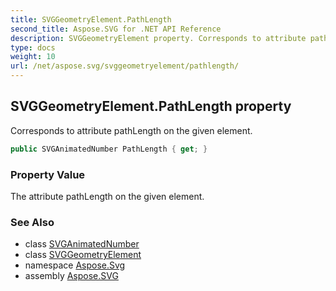 ```yaml
---
title: SVGGeometryElement.PathLength
second_title: Aspose.SVG for .NET API Reference
description: SVGGeometryElement property. Corresponds to attribute pathLength on the given element
type: docs
weight: 10
url: /net/aspose.svg/svggeometryelement/pathlength/
---
```

## SVGGeometryElement.PathLength property

Corresponds to attribute pathLength on the given element.

```csharp
public SVGAnimatedNumber PathLength { get; }
```

### Property Value

The attribute pathLength on the given element.

### See Also

* class [SVGAnimatedNumber](../../../aspose.svg.datatypes/svganimatednumber/)
* class [SVGGeometryElement](../)
* namespace [Aspose.Svg](../../../aspose.svg/)
* assembly [Aspose.SVG](../../../)
